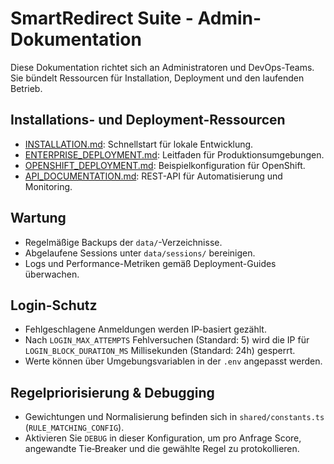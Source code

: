 # SmartRedirect Suite - Admin-Dokumentation

Diese Dokumentation richtet sich an Administratoren und DevOps-Teams. Sie bündelt Ressourcen für Installation, Deployment und den laufenden Betrieb.

## Installations- und Deployment-Ressourcen
- [INSTALLATION.md](./INSTALLATION.md): Schnellstart für lokale Entwicklung.
- [ENTERPRISE_DEPLOYMENT.md](./ENTERPRISE_DEPLOYMENT.md): Leitfaden für Produktionsumgebungen.
- [OPENSHIFT_DEPLOYMENT.md](./OPENSHIFT_DEPLOYMENT.md): Beispielkonfiguration für OpenShift.
- [API_DOCUMENTATION.md](./API_DOCUMENTATION.md): REST-API für Automatisierung und Monitoring.

## Wartung
- Regelmäßige Backups der `data/`-Verzeichnisse.
- Abgelaufene Sessions unter `data/sessions/` bereinigen.
- Logs und Performance-Metriken gemäß Deployment-Guides überwachen.

## Login-Schutz
- Fehlgeschlagene Anmeldungen werden IP-basiert gezählt.
- Nach `LOGIN_MAX_ATTEMPTS` Fehlversuchen (Standard: 5) wird die IP für `LOGIN_BLOCK_DURATION_MS` Millisekunden (Standard: 24h) gesperrt.
- Werte können über Umgebungsvariablen in der `.env` angepasst werden.

## Regelpriorisierung & Debugging
- Gewichtungen und Normalisierung befinden sich in `shared/constants.ts` (`RULE_MATCHING_CONFIG`).
- Aktivieren Sie `DEBUG` in dieser Konfiguration, um pro Anfrage Score, angewandte Tie‑Breaker und die gewählte Regel zu protokollieren.
